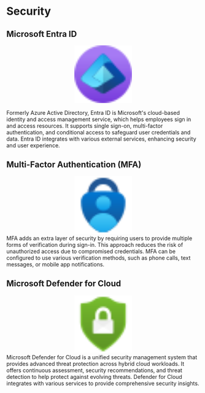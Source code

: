 # Security

## Microsoft Entra ID

<div style="text-align: center;">
  <img src="../images/azure/Icons/identity/02251-icon-service-Entra-Privleged-Identity-Management.svg" alt="Microsoft Defender for Cloud" style="width:150px; height:auto;" />
</div>

Formerly Azure Active Directory, Entra ID is Microsoft's cloud-based identity and access management service, which helps employees sign in and access resources. It supports single sign-on, multi-factor authentication, and conditional access to safeguard user credentials and data. Entra ID integrates with various external services, enhancing security and user experience.

## Multi-Factor Authentication (MFA)

<div style="text-align: center;">
  <img src="../images/azure/Icons/security/03344-icon-service-Multifactor-Authentication.svg" alt="Multi-Factor Authentication" style="width:150px; height:auto;" />
</div>
MFA adds an extra layer of security by requiring users to provide multiple forms of verification during sign-in. This approach reduces the risk of unauthorized access due to compromised credentials. MFA can be configured to use various verification methods, such as phone calls, text messages, or mobile app notifications.

## Microsoft Defender for Cloud

<div style="text-align: center;">
  <img src="../images/azure/Icons/security/10241-icon-service-Microsoft-Defender-for-Cloud.svg" alt="Microsoft Defender for Cloud" style="width:150px; height:auto;" />
</div>
Microsoft Defender for Cloud is a unified security management system that provides advanced threat protection across hybrid cloud workloads. It offers continuous assessment, security recommendations, and threat detection to help protect against evolving threats. Defender for Cloud integrates with various services to provide comprehensive security insights.
